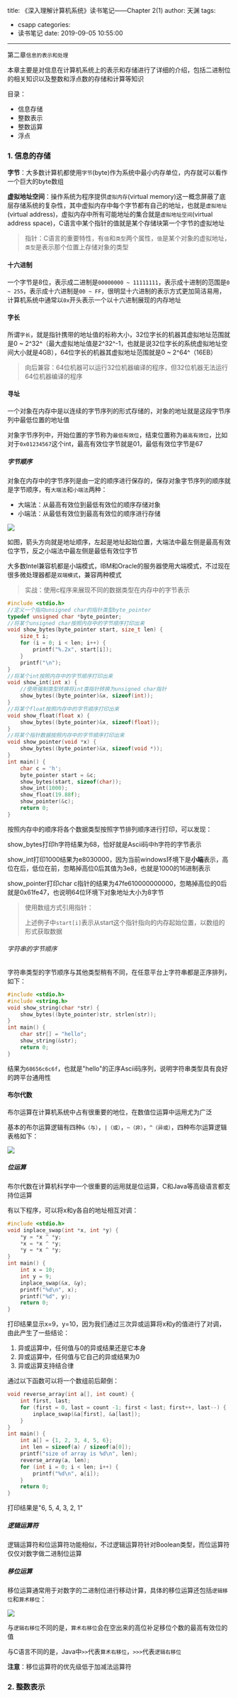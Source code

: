 title: 《深入理解计算机系统》读书笔记——Chapter 2(1)
author: 天渊
tags:
  - csapp
categories:
  - 读书笔记
date: 2019-09-05 10:55:00
---
第二章`信息的表示和处理`

本章主要是对信息在计算机系统上的表示和存储进行了详细的介绍，包括二进制位的相关知识以及整数和浮点数的存储和计算等知识

<!--more-->
目录：

- 信息存储
- 整数表示
- 整数运算
- 浮点


### 1. 信息的存储

**字节**：大多数计算机都使用`字节`(byte)作为系统中最小内存单位，内存就可以看作一个巨大的byte数组

**虚拟地址空间**：操作系统为程序提供`虚拟内存`(virtual memory)这一概念屏蔽了底层存储系统的复杂性，其中虚拟内存中每个字节都有自己的地址，也就是`虚拟地址`(virtual address)，虚拟内存中所有可能地址的集合就是`虚拟地址空间`(virtual address space)，C语言中某个指针的值就是某个存储块第一个字节的虚拟地址

> 指针：C语言的重要特性，有`值`和`类型`两个属性，`值`是某个对象的虚拟地址，`类型`是表示那个位置上存储对象的类型

#### 十六进制

一个字节是8位，表示成二进制是`00000000 ~ 11111111`，表示成十进制的范围是`0 ~ 255`，表示成十六进制是`00 ~ FF`，很明显十六进制的表示方式更加简洁易用，计算机系统中通常以`0x`开头表示一个以十六进制展现的内存地址

#### 字长

所谓`字长`，就是指针携带的地址值的标称大小，32位字长的机器其虚拟地址范围就是0 ~ 2^32^（最大虚拟地址值是2^32^-1，也就是说32位字长的系统虚拟地址空间大小就是4GB），64位字长的机器其虚拟地址范围就是0 ~ 2^64^（16EB）

> 向后兼容：64位机器可以运行32位机器编译的程序，但32位机器无法运行64位机器编译的程序

#### 寻址

一个对象在内存中是以连续的字节序列的形式存储的，对象的地址就是这段字节序列中最低位置的地址值

对象字节序列中，开始位置的字节称为`最低有效位`，结束位置称为`最高有效位`，比如对于`0x01234567`这个int，最高有效位字节就是01，最低有效位字节是67

##### 字节顺序

对象在内存中的字节序列是由一定的顺序进行保存的，保存对象字节序列的顺序就是字节顺序，有`大端法`和`小端法`两种：

- 大端法：从最高有效位到最低有效位的顺序存储对象
- 小端法：从最低有效位到最高有效位的顺序进行存储

![](http://img.mantian.site/201909041347_779.png)

如图，箭头方向就是地址顺序，左起是地址起始位置，大端法中最左侧是最高有效位字节，反之小端法中最左侧是最低有效位字节

大多数Intel兼容机都是小端模式，IBM和Oracle的服务器使用大端模式，不过现在很多微处理器都是`双端模式`，兼容两种模式

> 实战：使用c程序来展现不同的数据类型在内存中的字节表示

```c
#include <stdio.h>
//定义一个指向unsigned char的指针类型byte_pointer
typedef unsigned char *byte_pointer;
//将某个unsigned char按照内存中的字节顺序打印出来
void show_bytes(byte_pointer start, size_t len) {
    size_t i;
    for (i = 0; i < len; i++) {
        printf("%.2x", start[i]);
    }
    printf("\n");
}
//将某个int按照内存中的字节顺序打印出来
void show_int(int x) {
    //使用强制类型转换将int类指针转换为unsigned char指针
    show_bytes((byte_pointer)&x, sizeof(int));
}
//将某个float按照内存中的字节顺序打印出来
void show_float(float x) {
    show_bytes((byte_pointer)&x, sizeof(float));
}
//将某个指针数据按照内存中的字节顺序打印出来
void show_pointer(void *x) {
    show_bytes((byte_pointer)&x, sizeof(void *));
}
int main() {
    char c = 'h';
    byte_pointer start = &c;
    show_bytes(start, sizeof(char));
    show_int(1000);
    show_float(19.88f);
    show_pointer(&c);
    return 0;
}
```

按照内存中的顺序将各个数据类型按照字节排列顺序进行打印，可以发现：

show_bytes打印h字符结果为68，恰好就是Ascii码中h字符的字节表示

show_int打印1000结果为e8030000，因为当前windows环境下是**小端**表示，高位在后，低位在前，忽略掉高位0后其值为3e8，也就是1000的16进制表示

show_pointer打印char c指针的结果为47fe610000000000，忽略掉高位的0后就是0x61fe47，也说明64位环境下对象地址大小为8字节

> 使用数组方式引用指针：
>
> 上述例子中`start[i]`表示从start这个指针指向的内存起始位置，以数组的形式获取数据

###### 字符串的字节顺序

字符串类型的字节顺序与其他类型稍有不同，在任意平台上字符串都是正序排列，如下：

```c
#include <stdio.h>
#include <string.h>
void show_string(char *str) {
    show_bytes((byte_pointer)str, strlen(str));
}
int main() {
    char str[] = "hello";
    show_string(&str);
    return 0;
}
```

结果为`68656c6c6f`，也就是"hello"的正序Ascii码序列，说明字符串类型具有良好的跨平台通用性

#### 布尔代数

布尔运算在计算机系统中占有很重要的地位，在数值位运算中运用尤为广泛

基本的布尔运算逻辑有四种`&（与）`，`|（或）`，`~（非）`，`^（异或）`，四种布尔运算逻辑表格如下：

![](http://img.mantian.site/201909041553_177.png)

##### 位运算

布尔代数在计算机科学中一个很重要的运用就是位运算，C和Java等高级语言都支持位运算

有以下程序，可以将x和y各自的地址相互对调：

```c
#include <stdio.h>
void inplace_swap(int *x, int *y) {
    *y = *x ^ *y;
    *x = *x ^ *y;
    *y = *x ^ *y;
}
int main() {
    int x = 10;
    int y = 9;
    inplace_swap(&x, &y);
    printf("%d\n", x);
    printf("%d", y);
    return 0;
}
```

打印结果显示x=9，y=10，因为我们通过三次异或运算将x和y的值进行了对调，由此产生了一些结论：

1. 异或运算中，任何值与0的异或结果还是它本身
2. 异或运算中，任何值与它自己的异或结果为0
3. 异或运算支持结合律

通过以下函数可以将一个数组前后颠倒：

```c
void reverse_array(int a[], int count) {
    int first, last;
    for (first = 0, last = count -1; first < last; first++, last--) {
        inplace_swap(&a[first], &a[last]);
    }
}
int main() {
    int a[] = {1, 2, 3, 4, 5, 6};
    int len = sizeof(a) / sizeof(a[0]);
    printf("size of array is %d\n", len);
    reverse_array(a, len);
    for (int i = 0; i < len; i++) {
        printf("%d\n", a[i]);
    }
    return 0;
}
```

打印结果是"6, 5, 4, 3, 2, 1"

##### 逻辑运算符

逻辑运算符和位运算符功能相似，不过逻辑运算符针对Boolean类型，而位运算符仅仅对数字做二进制位运算

##### 移位运算

移位运算通常用于对数字的二进制位进行移动计算，具体的移位运算还包括`逻辑移位`和`算术移位`：

![](http://img.mantian.site/201909051029_959.png)

与`逻辑右移位`不同的是，`算术右移位`会在空出来的高位补足移位个数的最高有效位的值

与C语言不同的是，Java中`>>`代表`算术右移位`，`>>>`代表`逻辑右移位`

**注意**：移位运算符的优先级低于加减法运算符

### 2. 整数表示